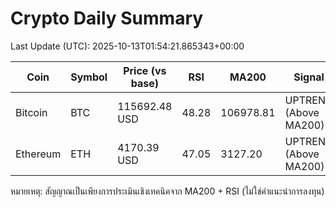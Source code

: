 # Crypto Daily Summary

Last Update (UTC): 2025-10-13T01:54:21.865343+00:00

| Coin | Symbol | Price (vs base) | RSI | MA200 | Signal |
|------|--------|------------------|-----|-------|--------|
| Bitcoin | BTC | 115692.48 USD | 48.28 | 106978.81 | UPTREND (Above MA200) |
| Ethereum | ETH | 4170.39 USD | 47.05 | 3127.20 | UPTREND (Above MA200) |

หมายเหตุ: สัญญาณเป็นเพียงการประเมินเชิงเทคนิคจาก MA200 + RSI (ไม่ใช่คำแนะนำการลงทุน)